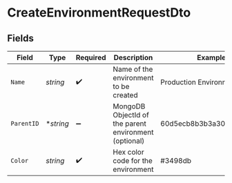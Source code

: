 # CreateEnvironmentRequestDto


## Fields

| Field                                                 | Type                                                  | Required                                              | Description                                           | Example                                               |
| ----------------------------------------------------- | ----------------------------------------------------- | ----------------------------------------------------- | ----------------------------------------------------- | ----------------------------------------------------- |
| `Name`                                                | *string*                                              | :heavy_check_mark:                                    | Name of the environment to be created                 | Production Environment                                |
| `ParentID`                                            | **string*                                             | :heavy_minus_sign:                                    | MongoDB ObjectId of the parent environment (optional) | 60d5ecb8b3b3a30015f3e1a1                              |
| `Color`                                               | *string*                                              | :heavy_check_mark:                                    | Hex color code for the environment                    | #3498db                                               |